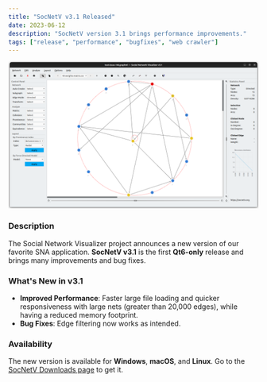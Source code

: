 ```yaml
---
title: "SocNetV v3.1 Released"
date: 2023-06-12
description: "SocNetV version 3.1 brings performance improvements."
tags: ["release", "performance", "bugfixes", "web crawler"]
---
```


![SocNetV v3.1 Screenshot](/data/uploads/screenshots/31/socnetv-v3.1.png)

### Description

The Social Network Visualizer project announces a new version of our favorite SNA application. **SocNetV v3.1** is the first **Qt6-only** release and brings many improvements and bug fixes.

### What's New in v3.1

- **Improved Performance**: Faster large file loading and quicker responsiveness with large nets (greater than 20,000 edges), while having a reduced memory footprint.
- **Bug Fixes**: Edge filtering now works as intended.

### Availability

The new version is available for **Windows**, **macOS**, and **Linux**. Go to the [SocNetV Downloads page](https://socnetv.org/download/) to get it.
